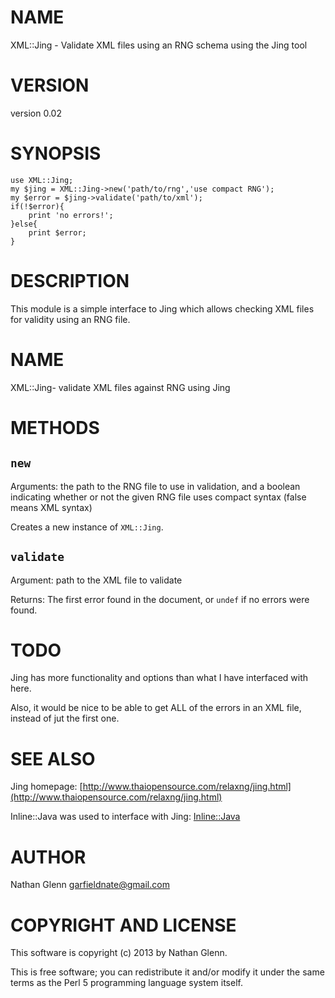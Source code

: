 # NAME

XML::Jing - Validate XML files using an RNG schema using the Jing tool

# VERSION

version 0.02

# SYNOPSIS

	use XML::Jing;
	my $jing = XML::Jing->new('path/to/rng','use compact RNG');
	my $error = $jing->validate('path/to/xml');
	if(!$error){
		print 'no errors!';
	}else{
		print $error;
	}

# DESCRIPTION

This module is a simple interface to Jing which allows checking XML files for validity using an RNG file.

# NAME

XML::Jing- validate XML files against RNG using Jing

# METHODS

## `new`

Arguments: the path to the RNG file to use in validation, and a boolean indicating whether or not the given
RNG file uses compact syntax (false means XML syntax)

Creates a new instance of `XML::Jing`.

## `validate`

Argument: path to the XML file to validate 

Returns: The first error found in the document, or `undef` if no errors were found.

# TODO

Jing has more functionality and options than what I have interfaced with here.

Also, it would be nice to be able to get ALL of the errors in an XML file, instead of jut the first one.

# SEE ALSO

Jing homepage: [http://www.thaiopensource.com/relaxng/jing.html](http://www.thaiopensource.com/relaxng/jing.html)

Inline::Java was used to interface with Jing: [Inline::Java](http://search.cpan.org/perldoc?Inline::Java)

# AUTHOR

Nathan Glenn <garfieldnate@gmail.com>

# COPYRIGHT AND LICENSE

This software is copyright (c) 2013 by Nathan Glenn.

This is free software; you can redistribute it and/or modify it under
the same terms as the Perl 5 programming language system itself.
